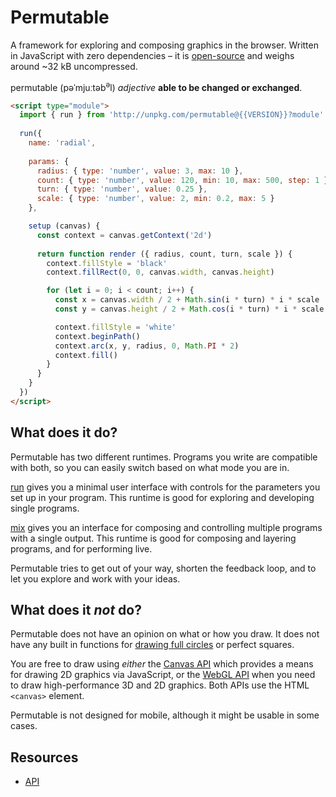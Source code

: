 # Permutable

A framework for exploring and composing graphics in the browser. Written in JavaScript with zero dependencies – it is [open-source](https://github.com/internetfriendsforever/permutable) and weighs around \~32 kB uncompressed.

permutable (pəˈmjuːtəb<sup>ə</sup>l) _adjective_ **able to be changed or exchanged**.

<div id="example"></div>
<style>#example { background: #000; }</style>
<script type="module">
  import { run } from 'http://unpkg.com/permutable@{{VERSION}}?module'
  run({
    name: 'dots',
    params: {
      radius: { type: 'number', value: 3, max: 10 },
      count: { type: 'number', value: 120, min: 10, max: 500, step: 1 },
      turn: { type: 'number', value: 0.25 },
      scale: { type: 'number', value: 2, min: 0.2, max: 5 }
    },
    setup (canvas) {
      const context = canvas.getContext('2d')
      return function render ({ radius, count, turn, scale }) {
        context.fillStyle = 'black'
        context.clearRect(0, 0, canvas.width, canvas.height)
        for (let i = 0; i < count; i++) {
          const x = canvas.width / 2 + Math.sin(i * turn) * i * scale
          const y = canvas.height / 2 + Math.cos(i * turn) * i * scale
          context.fillStyle = 'white'
          context.beginPath()
          context.arc(x, y, radius, 0, Math.PI * 2)
          context.fill()
        }
      }
    }
  }, {
    container: document.getElementById('example')
  })
</script>

```html
<script type="module">
  import { run } from 'http://unpkg.com/permutable@{{VERSION}}?module'
  
  run({
    name: 'radial',
    
    params: {
      radius: { type: 'number', value: 3, max: 10 },
      count: { type: 'number', value: 120, min: 10, max: 500, step: 1 },
      turn: { type: 'number', value: 0.25 },
      scale: { type: 'number', value: 2, min: 0.2, max: 5 }
    },

    setup (canvas) {
      const context = canvas.getContext('2d')
      
      return function render ({ radius, count, turn, scale }) {
        context.fillStyle = 'black'
        context.fillRect(0, 0, canvas.width, canvas.height)

        for (let i = 0; i < count; i++) {
          const x = canvas.width / 2 + Math.sin(i * turn) * i * scale
          const y = canvas.height / 2 + Math.cos(i * turn) * i * scale

          context.fillStyle = 'white'
          context.beginPath()
          context.arc(x, y, radius, 0, Math.PI * 2)
          context.fill()
        }
      }
    }
  })
</script>
```

## What does it do?

Permutable has two different runtimes. Programs you write are compatible with both, so you can easily switch based on what mode you are in.

[run](/api#run) gives you a minimal user interface with controls for the parameters you set up in your program. This runtime is good for exploring and developing single programs.

[mix](/api#mix) gives you an interface for composing and controlling multiple programs with a single output. This runtime is good for composing and layering programs, and for performing live.

Permutable tries to get out of your way, shorten the feedback loop, and to let you explore and work with your ideas.

## What does it _not_ do?

Permutable does not have an opinion on what or how you draw. It does not have any built in functions for [drawing full circles](https://developer.mozilla.org/en-US/docs/Web/API/CanvasRenderingContext2D/arc#Drawing_a_full_circle) or perfect squares.

You are free to draw using _either_ the [Canvas API](https://developer.mozilla.org/en-US/docs/Web/API/Canvas_API) which provides a means for drawing 2D graphics via JavaScript, or the [WebGL API](https://developer.mozilla.org/en-US/docs/Web/API/WebGL_API) when you need to draw high-performance 3D and 2D graphics. Both APIs use the HTML `<canvas>` element.

Permutable is not designed for mobile, although it might be usable in some cases.

## Resources

* [API](/api)
